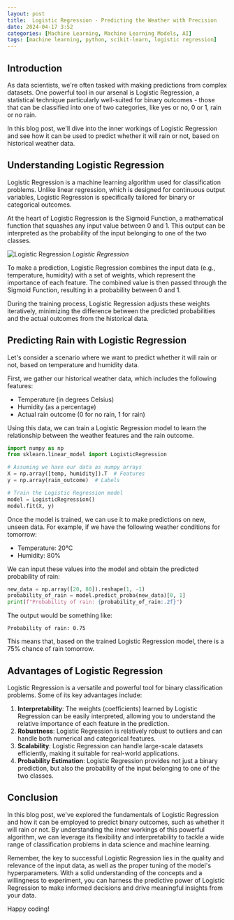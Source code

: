 ```yaml
---
layout: post
title:  Logistic Regression - Predicting the Weather with Precision
date: 2024-04-17 3:52
categories: [Machine Learning, Machine Learning Models, AI]
tags: [machine learning, python, scikit-learn, logistic regression]
---
```


## Introduction

As data scientists, we're often tasked with making predictions from complex datasets. One powerful tool in our arsenal is Logistic Regression, a statistical technique particularly well-suited for binary outcomes - those that can be classified into one of two categories, like yes or no, 0 or 1, rain or no rain.

In this blog post, we'll dive into the inner workings of Logistic Regression and see how it can be used to predict whether it will rain or not, based on historical weather data.

## Understanding Logistic Regression

Logistic Regression is a machine learning algorithm used for classification problems. Unlike linear regression, which is designed for continuous output variables, Logistic Regression is specifically tailored for binary or categorical outcomes.

At the heart of Logistic Regression is the Sigmoid Function, a mathematical function that squashes any input value between 0 and 1. This output can be interpreted as the probability of the input belonging to one of the two classes.

![Logistic Regression](https://media.licdn.com/dms/image/D5622AQFbRPpYuNT_sw/feedshare-shrink_2048_1536/0/1713027954428?e=1716422400&v=beta&t=rn17RglhzFe6KUfsuHYtTkh7yrgG0W8BgLCRSvsPtmw)
_Logistic Regression_


To make a prediction, Logistic Regression combines the input data (e.g., temperature, humidity) with a set of weights, which represent the importance of each feature. The combined value is then passed through the Sigmoid Function, resulting in a probability between 0 and 1.

During the training process, Logistic Regression adjusts these weights iteratively, minimizing the difference between the predicted probabilities and the actual outcomes from the historical data.

## Predicting Rain with Logistic Regression

Let's consider a scenario where we want to predict whether it will rain or not, based on temperature and humidity data.

First, we gather our historical weather data, which includes the following features:

- Temperature (in degrees Celsius)
- Humidity (as a percentage)
- Actual rain outcome (0 for no rain, 1 for rain)

Using this data, we can train a Logistic Regression model to learn the relationship between the weather features and the rain outcome.

```python
import numpy as np
from sklearn.linear_model import LogisticRegression

# Assuming we have our data as numpy arrays
X = np.array([temp, humidity]).T  # Features
y = np.array(rain_outcome)  # Labels

# Train the Logistic Regression model
model = LogisticRegression()
model.fit(X, y)
```

Once the model is trained, we can use it to make predictions on new, unseen data. For example, if we have the following weather conditions for tomorrow:

- Temperature: 20°C
- Humidity: 80%

We can input these values into the model and obtain the predicted probability of rain:

```python
new_data = np.array([20, 80]).reshape(1, -1)
probability_of_rain = model.predict_proba(new_data)[0, 1]
print(f"Probability of rain: {probability_of_rain:.2f}")
```

The output would be something like:

```
Probability of rain: 0.75
```

This means that, based on the trained Logistic Regression model, there is a 75% chance of rain tomorrow.

## Advantages of Logistic Regression

Logistic Regression is a versatile and powerful tool for binary classification problems. Some of its key advantages include:

1. **Interpretability**: The weights (coefficients) learned by Logistic Regression can be easily interpreted, allowing you to understand the relative importance of each feature in the prediction.
2. **Robustness**: Logistic Regression is relatively robust to outliers and can handle both numerical and categorical features.
3. **Scalability**: Logistic Regression can handle large-scale datasets efficiently, making it suitable for real-world applications.
4. **Probability Estimation**: Logistic Regression provides not just a binary prediction, but also the probability of the input belonging to one of the two classes.

## Conclusion

In this blog post, we've explored the fundamentals of Logistic Regression and how it can be employed to predict binary outcomes, such as whether it will rain or not. By understanding the inner workings of this powerful algorithm, we can leverage its flexibility and interpretability to tackle a wide range of classification problems in data science and machine learning.

Remember, the key to successful Logistic Regression lies in the quality and relevance of the input data, as well as the proper tuning of the model's hyperparameters. With a solid understanding of the concepts and a willingness to experiment, you can harness the predictive power of Logistic Regression to make informed decisions and drive meaningful insights from your data.

Happy coding!